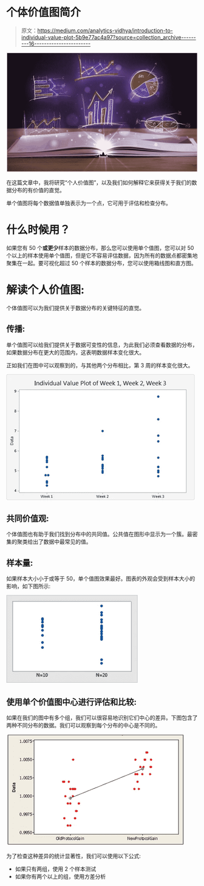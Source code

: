 # 个体价值图简介

> 原文：<https://medium.com/analytics-vidhya/introduction-to-individual-value-plot-5b9e77ac4a97?source=collection_archive---------16----------------------->

![](img/48f37ce5bf5287a5acb0b772c719a4c7.png)

在这篇文章中，我将研究“个人价值图”，以及我们如何解释它来获得关于我们的数据分布的有价值的直觉。

单个值图将每个数据值单独表示为一个点，它可用于评估和检查分布。

# 什么时候用？

如果您有 50 个**或更少**样本的数据分布，那么您可以使用单个值图，您可以对 50 个以上的样本使用单个值图，但是它不容易评估数据，因为所有的数据点都密集地聚集在一起。要可视化超过 50 个样本的数据分布，您可以使用箱线图和直方图。

# 解读个人价值图:

个体值图可以为我们提供关于数据分布的关键特征的直觉。

## 传播:

单个值图可以给我们提供关于数据可变性的信息，为此我们必须查看数据的分布，如果数据分布在更大的范围内，这表明数据样本变化很大。

正如我们在图中可以观察到的，与其他两个分布相比，第 3 周的样本变化很大。

![](img/0400615f50dc5ba09429ad41deccc7cb.png)

## 共同价值观:

个体值图也有助于我们找到分布中的共同值。公共值在图形中显示为一个簇。最密集的聚类给出了数据中最常见的值。

## 样本量:

如果样本大小小于或等于 50，单个值图效果最好。图表的外观会受到样本大小的影响，如下图所示:

![](img/2a9824a4d12742ca36067d20c743eb4a.png)

## 使用单个价值图中心进行评估和比较:

如果在我们的图中有多个组，我们可以很容易地识别它们中心的差异。下图包含了两种不同分布的数据。我们可以观察到每个分布的中心是不同的。

![](img/d5f5f481cb964962d1b298fd7aa2e593.png)

为了检查这种差异的统计显著性，我们可以使用以下公式:

*   如果只有两组，使用 2 个样本测试
*   如果你有两个以上的组，使用方差分析